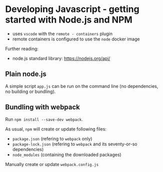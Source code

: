# Developing Javascript - getting started with Node.js and NPM

- uses `vscode` with the `remote - containers` plugin
- remote containers is configured to use the `node` docker image

Further reading:
- node.js standard library: https://nodejs.org/api/

## Plain node.js

A simple script `app.js` can be run on the command line (no dependencies, no building or bundling).

## Bundling with webpack

Run `npm install --save-dev webpack`.

As usual, `npm` will create or update following files:
- `package.json` (refering to `webpack` only)
- `package-lock.json` (refering to `webpack` and its seventy-or-so dependencies)
- `node_modules` (containing the downloaded packages)

Manually create or update `webpack.config.js`
